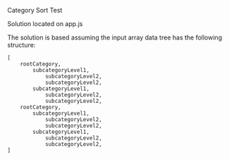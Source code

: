 Category Sort Test

Solution located on app.js

The solution is based assuming the input array data tree has the following structure:

```
[
    rootCategory,
        subcategoryLevel1,
            subcategoryLevel2,
            subcategoryLevel2,
        subcategoryLevel1,
            subcategoryLevel2,
            subcategoryLevel2,    
    rootCategory,
        subcategoryLevel1,
            subcategoryLevel2,
            subcategoryLevel2,
        subcategoryLevel1,
            subcategoryLevel2,
            subcategoryLevel2,
]
```
